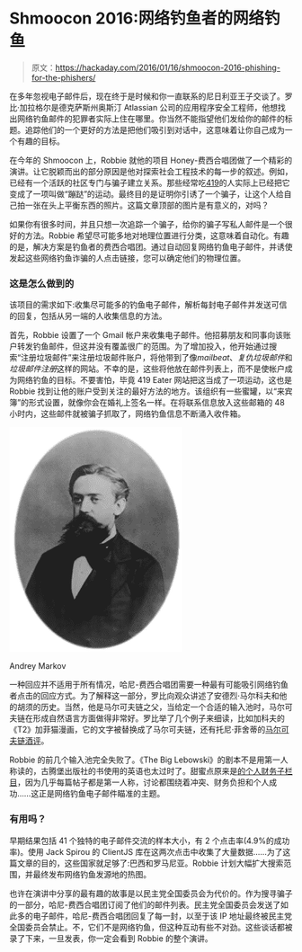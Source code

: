 # Shmoocon 2016:网络钓鱼者的网络钓鱼

> 原文：<https://hackaday.com/2016/01/16/shmoocon-2016-phishing-for-the-phishers/>

在多年忽视电子邮件后，现在终于是时候和你一直联系的尼日利亚王子交谈了。罗比·加拉格尔是德克萨斯州奥斯汀 Atlassian 公司的应用程序安全工程师，他想找出网络钓鱼邮件的犯罪者实际上住在哪里。你当然不能指望他们发给你的邮件的标题。追踪他们的一个更好的方法是把他们吸引到对话中，这意味着让你自己成为一个有趣的目标。

在今年的 Shmoocon 上，Robbie 就他的项目 Honey-费西合唱团做了一个精彩的演讲。让它脱颖而出的部分原因是他对探索社会工程技术的每一步的叙述。例如，已经有一个活跃的社区专门与骗子建立关系。那些经常吃[419](http://www.419eater.com/)的人实际上已经把它变成了一项叫做“蹦跶”的运动。最终目的是证明你引诱了一个骗子，让这个人给自己拍一张在头上平衡东西的照片。这篇文章顶部的图片是有意义的，对吗？

如果你有很多时间，并且只想一次追踪一个骗子，给你的骗子写私人邮件是一个很好的方法。Robbie 希望尽可能多地对地理位置进行分类，这意味着自动化。有趣的是，解决方案是钓鱼者的费西合唱团。通过自动回复网络钓鱼电子邮件，并诱使发起这些网络钓鱼诈骗的人点击链接，您可以确定他们的物理位置。

### 这是怎么做到的

该项目的需求如下:收集尽可能多的钓鱼电子邮件，解析每封电子邮件并发送可信的回复，包括从另一端的人收集信息的方法。

首先，Robbie 设置了一个 Gmail 帐户来收集电子邮件。他招募朋友和同事向该账户转发钓鱼邮件，但这并没有覆盖很广的范围。为了增加投入，他开始通过搜索“注册垃圾邮件”来注册垃圾邮件账户，将他带到了像*mailbeat*、*复仇垃圾邮件*和*垃圾邮件注册*这样的网站。不幸的是，这些将他放在邮件列表上，而不是使帐户成为网络钓鱼的目标。不要害怕，毕竟 419 Eater 网站把这当成了一项运动，这也是 Robbie 找到让他的账户受到关注的最好方法的地方。该组织有一些蜜罐，以“来宾簿”的形式设置，就像你会在婚礼上签名一样。在将联系信息放入这些邮箱的 48 小时内，这些邮件就被骗子抓取了，网络钓鱼信息不断涌入收件箱。

![Andrey Markov](img/896764e69f9ccfed3d0f3c1620ddb167.png)

Andrey Markov

一种回应并不适用于所有情况，哈尼-费西合唱团需要一种最有可能吸引网络钓鱼者点击的回应方式。为了解释这一部分，罗比向观众讲述了安德烈·马尔科夫和他的胡须的历史。当然，他是马尔可夫链之父，当给定一个合适的输入池时，马尔可夫链在形成自然语言方面做得非常好。罗比举了几个例子来细读，比如加科夫的《T2》加菲猫漫画，它的文字被替换成了马尔可夫链，还有托尼·菲舍蒂的[马尔可夫链酒评](http://www.onthelambda.com/2014/02/20/how-to-fake-a-sophisticated-knowledge-of-wine-with-markov-chains/)。

Robbie 的前几个输入池完全失败了。《The Big Lebowski》的剧本不是用第一人称读的，古腾堡出版社的书使用的英语也太过时了。甜蜜点原来是[的个人财务子栏目](https://www.reddit.com/r/personalfinance)，因为几乎每篇帖子都是第一人称，讨论都围绕着冲突、财务负担和个人成功……这正是网络钓鱼电子邮件瞄准的主题。

### 有用吗？

早期结果包括 41 个独特的电子邮件交流的样本大小，有 2 个点击率(4.9%的成功率)。使用 Jack Spirou 的 ClientJS 库在这两次点击中收集了大量数据……为了这篇文章的目的，这些国家就足够了:巴西和罗马尼亚。Robbie 计划大幅扩大搜索范围，并最终发布网络钓鱼发源地的热图。

也许在演讲中分享的最有趣的故事是以民主党全国委员会为代价的。作为搜寻骗子的一部分，哈尼-费西合唱团订阅了他们的邮件列表。民主党全国委员会发送了如此多的电子邮件，哈尼-费西合唱团回复了每一封，以至于该 IP 地址最终被民主党全国委员会禁止。不，它们不是网络钓鱼，但这种互动有些不对劲。这些谈话都被录了下来，一旦发表，你一定会看到 Robbie 的整个演讲。